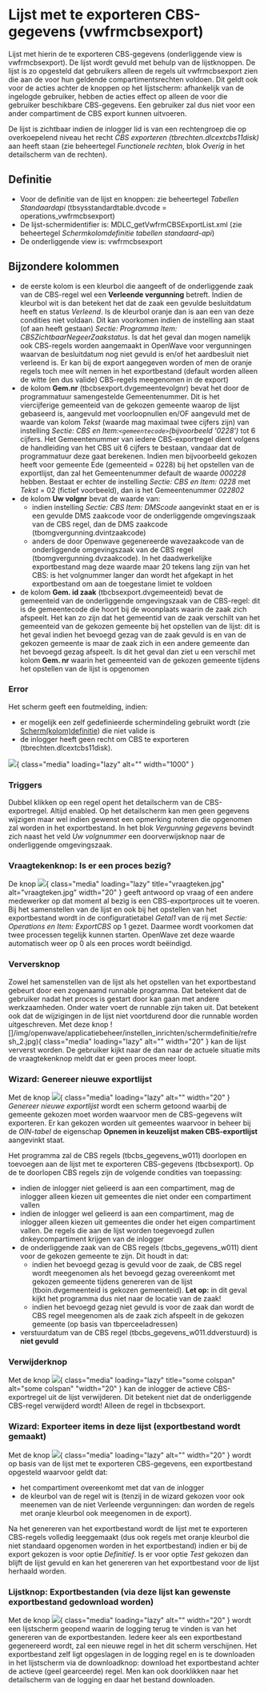 # Lijst met te exporteren CBS-gegevens (vwfrmcbsexport)

Lijst met hierin de te exporteren CBS-gegevens (onderliggende view is vwfrmcbsexport). De lijst wordt gevuld met behulp van de lijstknoppen. De lijst is zo opgesteld dat gebruikers alleen de regels uit vwfrmcbsexport zien die aan de voor hun geldende compartimentsrechten voldoen. Dit geldt ook voor de acties achter de knoppen op het lijstscherm: afhankelijk van de ingelogde gebruiker, hebben de acties effect op alleen de voor die gebruiker beschikbare CBS-gegevens. Een gebruiker zal dus niet voor een ander compartiment de CBS export kunnen uitvoeren.

De lijst is zichtbaar indien de inlogger lid is van een rechtengroep die op overkoepelend niveau het recht _CBS exporteren (tbrechten.dlcextcbs11disk)_ aan heeft staan (zie beheertegel _Functionele rechten_, blok _Overig_ in het detailscherm van de rechten).

## Definitie

- Voor de definitie van de lijst en knoppen: zie beheertegel _Tabellen Standaardapi_ (tbsysstandardtable.dvcode = operations_vwfrmcbsexport)
- De lijst-schermidentifier is: MDLC_getVwfrmCBSExportList.xml (zie beheertegel _Schermkolomdefinitie tabellen standaard-api_)
- De onderliggende view is: vwfrmcbsexport

## Bijzondere kolommen

- de eerste kolom is een kleurbol die aangeeft of de onderliggende zaak van de CBS-regel wel een **Verleende vergunning** betreft. Indien de kleurbol wit is dan betekent het dat de zaak een gevulde besluitdatum heeft en status _Verleend_. Is de kleurbol oranje dan is aan een van deze condities niet voldaan. Dit kan voorkomen indien de instelling aan staat (of aan heeft gestaan) _Sectie: Programma Item: CBSZichtbaarNegeerZaakstatus_. Is dat het geval dan mogen namelijk ook CBS-regels worden aangemaakt in OpenWave voor vergunningen waarvan de besluitdatum nog niet gevuld is en/of het aardbesluit niet verleend is. Er kan bij de export aangegeven worden of men de oranje regels toch mee wilt nemen in het exportbestand (default worden alleen de witte (en dus valide) CBS-regels meegenomen in de export)
- de kolom **Gem.nr** (tbcbsexport.dvgemeentevolgnr) bevat het door de programmatuur samengestelde Gemeentenummer. Dit is het viercijferige gemeenteid van de gekozen gemeente waarop de lijst gebaseerd is, aangevuld met voorloopnullen en/OF aangevuld met de waarde van kolom _Tekst_ (waarde mag maximaal twee cijfers zijn) van instelling _Sectie: CBS en Item:`<gemeentecode>`(bijvoorbeeld '0228')_ tot 6 cijfers. Het Gemeentenummer van iedere CBS-exportregel dient volgens de handleiding van het CBS uit 6 cijfers te bestaan, vandaar dat de programmatuur deze gaat berekenen. Indien men bijvoorbeeld gekozen heeft voor gemeente Ede (gemeenteid = 0228) bij het opstellen van de exportlijst, dan zal het Gemeentenummer default de waarde _000228_ hebben. Bestaat er echter de instelling _Sectie: CBS en Item: 0228_ met _Tekst_ = 02 (fictief voorbeeld), dan is het Gemeentenummer _022802_
- de kolom **Uw volgnr** bevat de waarde van:
  - indien instelling _Sectie: CBS Item: DMScode_ aangevinkt staat en er is een gevulde DMS zaakcode voor de onderliggende omgevingszaak van de CBS regel, dan de DMS zaakcode (tbomgvergunning.dvintzaakcode)
  - anders de door Openwave gegenereerde wavezaakcode van de onderliggende omgevingszaak van de CBS regel (tbomgvergunning.dvzaakcode). In het daadwerkelijke exportbestand mag deze waarde maar 20 tekens lang zijn van het CBS: is het volgnummer langer dan wordt het afgekapt in het exportbestand om aan de toegestane limiet te voldoen
- de kolom **Gem. id zaak** (tbcbsexport.dvgemeenteid) bevat de gemeenteid van de onderliggende omgevingszaak van de CBS-regel: dit is de gemeentecode die hoort bij de woonplaats waarin de zaak zich afspeelt. Het kan zo zijn dat het gemeentid van de zaak verschilt van het gemeenteid van de gekozen gemeente bij het opstellen van de lijst: dit is het geval indien het bevoegd gezag van de zaak gevuld is en van de gekozen gemeente is maar de zaak zich in een andere gemeente dan het bevoegd gezag afspeelt. Is dit het geval dan ziet u een verschil met kolom **Gem. nr** waarin het gemeenteid van de gekozen gemeente tijdens het opstellen van de lijst is opgenomen

### Error

Het scherm geeft een foutmelding, indien:

- er mogelijk een zelf gedefinieerde schermindeling gebruikt wordt (zie [Scherm(kolom)definitie](/instellen_inrichten/schermdefinitie/README.md)) die niet valide is
- de inlogger heeft geen recht om CBS te exporteren (tbrechten.dlcextcbs11disk).

![](/docs/img/applicatiebeheer/instellen_inrichten/probleemoplossing/programmablokken/cbslijstexportgegevens.png){ class="media" loading="lazy" alt="" width="1000" }

### Triggers

Dubbel klikken op een regel opent het detailscherm van de CBS-exportregel. Altijd enabled. Op het detailscherm kan men geen gegevens wijzigen maar wel indien gewenst een opmerking noteren die opgenomen zal worden in het exportbestand. In het blok _Vergunning gegevens_ bevindt zich naast het veld _Uw volgnummer_ een doorverwijsknop naar de onderliggende omgevingszaak.

### Vraagtekenknop: Is er een proces bezig?

De knop ![](/docs/img/applicatiebeheer/instellen_inrichten/instellen_inrichten/schermdefinitie/vraagteken.jpg){ class="media" loading="lazy" title="vraagteken.jpg" alt="vraagteken.jpg" width="20" } geeft antwoord op vraag of een andere medewerker op dat moment al bezig is een CBS-exportproces uit te voeren. Bij het samenstellen van de lijst en ook bij het opstellen van het exportbestand wordt in de configuratietabel _Getal1_ van de rij met _Sectie: Operations en Item: ExportCBS_ op 1 gezet. Daarmee wordt voorkomen dat twee processen tegelijk kunnen starten. OpenWave zet deze waarde automatisch weer op 0 als een proces wordt beëindigd.

### Verversknop

Zowel het samenstellen van de lijst als het opstellen van het exportbestand gebeurt door een zogenaamd runnable programma. Dat betekent dat de gebruiker nadat het proces is gestart door kan gaan met andere werkzaamheden. Onder water voert de runnable zijn taken uit. Dat betekent ook dat de wijzigingen in de lijst niet voortdurend door die runnable worden uitgeschreven. Met deze knop ![]/img/openwave/applicatiebeheer/instellen_inrichten/schermdefinitie/refresh_2.jpg){ class="media" loading="lazy" alt="" width="20" } kan de lijst ververst worden. De gebruiker kijkt naar de dan naar de actuele situatie mits de vraagtekenknop meldt dat er geen proces meer loopt.

### Wizard: Genereer nieuwe exportlijst

Met de knop ![](/docs/img/applicatiebeheer/instellen_inrichten/instellen_inrichten/schermdefinitie/start_wizard2.jpg){ class="media" loading="lazy" alt="" width="20" } _Genereer nieuwe exportlijst_ wordt een scherm getoond waarbij de gemeente gekozen moet worden waarvoor men de CBS-gegevens wilt exporteren. Er kan gekozen worden uit gemeentes waarvoor in beheer bij de _OIN-tabel_ de eigenschap **Opnemen in keuzelijst maken CBS-exportlijst** aangevinkt staat.

Het programma zal de CBS regels (tbcbs_gegevens_w011) doorlopen en toevoegen aan de lijst met te exporteren CBS-gegevens (tbcbsexport). Op de te doorlopen CBS regels zijn de volgende condities van toepassing:

- indien de inlogger niet gelieerd is aan een compartiment, mag de inlogger alleen kiezen uit gemeentes die niet onder een compartiment vallen
- indien de inlogger wel gelieerd is aan een compartiment, mag de inlogger alleen kiezen uit gemeentes die onder het eigen compartiment vallen. De regels die aan de lijst worden toegevoegd zullen dnkeycompartiment krijgen van de inlogger
- de onderliggende zaak van de CBS regels (tbcbs_gegevens_w011) dient voor de gekozen gemeente te zijn. Dit houdt in dat:
  - indien het bevoegd gezag is gevuld voor de zaak, de CBS regel wordt meegenomen als het bevoegd gezag overeenkomt met gekozen gemeente tijdens genereren van de lijst (tboin.dvgemeenteid is gekozen gemeenteid). **Let op:** in dit geval kijkt het programma dus niet naar de locatie van de zaak!
  - indien het bevoegd gezag niet gevuld is voor de zaak dan wordt de CBS regel meegenomen als de zaak zich afspeelt in de gekozen gemeente (op basis van tbperceeladressen)
- verstuurdatum van de CBS regel (tbcbs_gegevens_w011.ddverstuurd) is **niet gevuld**

### Verwijderknop

Met de knop ![](/docs/img/applicatiebeheer/instellen_inrichten/instellen_inrichten/schermdefinitie/delete.jpg){ class="media" loading="lazy" title="some colspan" alt="some colspan" "width="20" } kan de inlogger de actieve CBS-exportregel uit de lijst verwijderen. Dit betekent niet dat de onderliggende CBS-regel verwijderd wordt! Alleen de regel in tbcbsexport.

### Wizard: Exporteer items in deze lijst (exportbestand wordt gemaakt)

Met de knop ![](/docs/img/applicatiebeheer/instellen_inrichten/instellen_inrichten/schermdefinitie/factuur3.jpg){ class="media" loading="lazy" alt="" width="20" } wordt op basis van de lijst met te exporteren CBS-gegevens, een exportbestand opgesteld waarvoor geldt dat:

- het compartiment overeenkomt met dat van de inlogger
- de kleurbol van de regel wit is (tenzij in de wizard gekozen voor ook meenemen van de niet Verleende vergunningen: dan worden de regels met oranje kleurbol ook meegenomen in de export).

Na het genereren van het exportbestand wordt de lijst met te exporteren CBS-regels volledig leeggemaakt (dus ook regels met oranje kleurbol die niet standaard opgenomen worden in het exportbestand) indien er bij de export gekozen is voor optie _Definitief_. Is er voor optie _Test_ gekozen dan blijft de lijst gevuld en kan het genereren van het exportbestand voor de lijst herhaald worden.

### Lijstknop: Exportbestanden (via deze lijst kan gewenste exportbestand gedownload worden)

Met de knop ![](/docs/img/applicatiebeheer/instellen_inrichten/instellen_inrichten/schermdefinitie/lijst2.jpg){ class="media" loading="lazy" alt="" width="20" } wordt een lijstscherm geopend waarin de logging terug te vinden is van het genereren van de exportbestanden. Iedere keer als een exportbestand gegenereerd wordt, zal een nieuwe regel in het dit scherm verschijnen. Het exportbestand zelf ligt opgeslagen in de logging regel en is te downloaden in het lijstscherm via de downloadknop: download het exportbestand achter de actieve (geel gearceerde) regel. Men kan ook doorklikken naar het detailscherm van de logging en daar het bestand downloaden.
